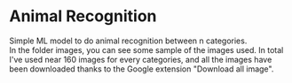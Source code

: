 # Animal Recognition

Simple ML model to do animal recognition between n categories.\
In the folder images, you can see some sample of the images used. In total I've used near 160 images for every categories, and all the images have been downloaded thanks to the Google extension "Download all image". 
